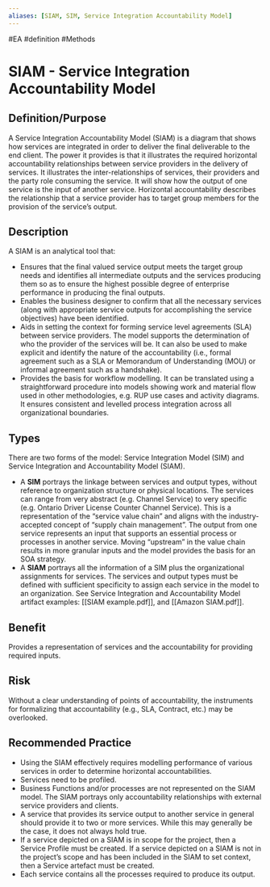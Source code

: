 ```yaml
---
aliases: [SIAM, SIM, Service Integration Accountability Model]
---
```

#EA #definition #Methods 
# SIAM - Service Integration Accountability Model
## Definition/Purpose
A Service Integration Accountability Model (SIAM) is a diagram that shows how services are integrated in order to deliver the final deliverable to the end client. The power it provides is that it illustrates the required horizontal accountability relationships between service providers in the delivery of services. It illustrates the inter-relationships of services, their providers and the party role consuming the service. It will show how the output of one service is the input of another service.
Horizontal accountability describes the relationship that a service provider has to target group members for the provision of the service’s output. 
## Description
A SIAM is an analytical tool that:
- Ensures that the final valued service output meets the target group needs and identifies all intermediate outputs and the services producing them so as to ensure the highest possible degree of enterprise performance in producing the final outputs.
- Enables the business designer to confirm that all the necessary services (along with appropriate service outputs for accomplishing the service objectives) have been identified.
- Aids in setting the context for forming service level agreements (SLA) between service providers. The model supports the determination of who the provider of the services will be. It can also be used to make explicit and identify the nature of the accountability (i.e., formal agreement such as a SLA or Memorandum of Understanding (MOU) or informal agreement such as a handshake).
- Provides the basis for workflow modelling. It can be translated using a straightforward procedure into models showing work and material flow used in other methodologies, e.g. RUP use cases and activity diagrams. It ensures consistent and levelled process integration across all organizational boundaries.
## Types
There are two forms of the model: Service Integration Model (SIM) and Service Integration and Accountability Model (SIAM).
- A **SIM** portrays the linkage between services and output types, without reference to organization structure or physical locations. The services can range from very abstract (e.g. Channel Service) to very specific (e.g. Ontario Driver License Counter Channel Service). This is a representation of the “service value chain” and aligns with the industry-accepted concept of “supply chain management”. The output from one service represents an input that supports an essential process or processes in another service. Moving “upstream” in the value chain results in more granular inputs and the model provides the basis for an SOA strategy.
- A **SIAM** portrays all the information of a SIM plus the organizational assignments for services. The services and output types must be defined with sufficient specificity to assign each service in the model to an organization. See Service Integration and Accountability Model artifact examples: [[SIAM example.pdf]], and [[Amazon SIAM.pdf]].
## Benefit 
Provides a representation of services and the accountability for providing required inputs.
## Risk 
Without a clear understanding of points of accountability, the instruments for formalizing that accountability (e.g., SLA, Contract, etc.) may be overlooked.
## Recommended Practice
-  Using the SIAM effectively requires modelling performance of various services in order to determine horizontal accountabilities.
- Services need to be profiled.
- Business Functions and/or processes are not represented on the SIAM model. The SIAM portrays only accountability relationships with external service providers and clients.
- A service that provides its service output to another service in general should provide it to two or more services. While this may generally be the case, it does not always hold true. 
- If a service depicted on a SIAM is in scope for the project, then a Service Profile must be created. If a service depicted on a SIAM is not in the project’s scope and has been included in the SIAM to set context, then a Service artefact must be created.
- Each service contains all the processes required to produce its output.